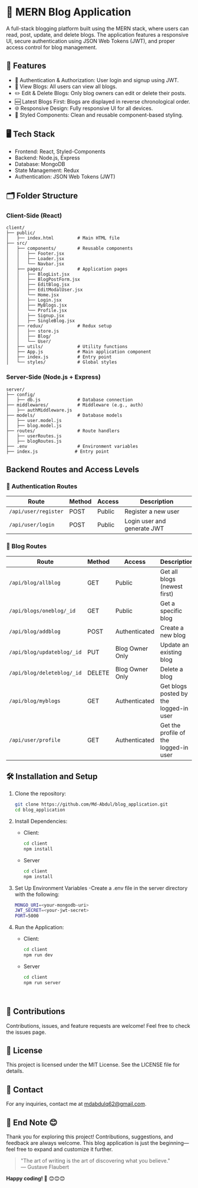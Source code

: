 # 📝 MERN Blog Application

A full-stack blogging platform built using the MERN stack, where users can read, post, update, and delete blogs. The application features a responsive UI, secure authentication using JSON Web Tokens (JWT), and proper access control for blog management.





## 🚀 Features

- 🔑 Authentication & Authorization: User login and signup using JWT.
- 📰 View Blogs: All users can view all blogs.
- ✏️ Edit & Delete Blogs: Only blog owners can edit or delete their posts.
- 🆕 Latest Blogs First: Blogs are displayed in reverse chronological order.
- 🌐 Responsive Design: Fully responsive UI for all devices.
- 🎨 Styled Components: Clean and reusable component-based styling.





## 🖥️ Tech Stack

- Frontend: React, Styled-Components
- Backend: Node.js, Express
- Database: MongoDB
- State Management: Redux
- Authentication: JSON Web Tokens (JWT)





## 🗂️ Folder Structure

### Client-Side (React)
    client/
    ├── public/
    │   ├── index.html         # Main HTML file
    ├── src/
    │   ├── components/        # Reusable components
    │   │   ├── Footer.jsx
    │   │   ├── Loader.jsx
    │   │   └── Navbar.jsx
    │   ├── pages/             # Application pages
    │   │   ├── BlogList.jsx
    │   │   ├── BlogPostForm.jsx
    │   │   ├── EditBlog.jsx
    │   │   ├── EditModalUser.jsx
    │   │   └── Home.jsx
    │   │   ├── Login.jsx
    │   │   ├── MyBlogs.jsx
    │   │   └── Profile.jsx
    │   │   ├── Signup.jsx
    │   │   ├── SingleBlog.jsx
    │   ├── redux/             # Redux setup
    │   │   ├── store.js
    │   │   ├── Blog/
    │   │   └── User/
    │   ├── utils/             # Utility functions
    │   ├── App.js             # Main application component
    │   ├── index.js           # Entry point
    │   └── styles/            # Global styles

### Server-Side (Node.js + Express)
    server/
    ├── config/
    │   ├── db.js              # Database connection
    ├── middlewares/           # Middleware (e.g., auth)
    │   ├── authMiddleware.js
    ├── models/                # Database models
    │   ├── user.model.js
    │   ├── blog.model.js
    ├── routes/                # Route handlers
    │   ├── userRoutes.js
    │   ├── blogRoutes.js
    ├── .env                   # Environment variables
    ├── index.js              # Entry point





## Backend Routes and Access Levels

### 🔑 Authentication Routes

| Route                 | Method | Access | Description                |
|-----------------------|--------|--------|----------------------------|
| `/api/user/register`  | POST   | Public | Register a new user         |
| `/api/user/login`     | POST   | Public | Login user and generate JWT |

### 📖 Blog Routes

| Route                      | Method | Access         | Description                       |
|----------------------------|--------|----------------|-----------------------------------|
| `/api/blog/allblog`        | GET    | Public         | Get all blogs (newest first)      |
| `/api/blogs/oneblog/_id`   | GET    | Public         | Get a specific blog               |
| `/api/blog/addblog`        | POST   | Authenticated  | Create a new blog                 |
| `/api/blog/updateblog/_id` | PUT    | Blog Owner Only | Update an existing blog           |
| `/api/blog/deleteblog/_id` | DELETE | Blog Owner Only | Delete a blog                     |
| `/api/blog/myblogs`        | GET    | Authenticated  | Get blogs posted by the logged-in user |
| `/api/user/profile`        | GET    | Authenticated  | Get the profile of the logged-in user |





## 🛠️ Installation and Setup

1. Clone the repository:
   ```bash
   git clone https://github.com/Md-Abdul/blog_application.git
   cd blog_application
   
2. Install Dependencies:
   - Client:
     
     ```bash
     cd client
     npm install

   - Server

     ```bash
     cd client
     npm install

3. Set Up Environment Variables
   -Create a .env file in the server directory with the following:

     ```bash
     MONGO_URI=<your-mongodb-uri>
     JWT_SECRET=<your-jwt-secret>
     PORT=5000

4. Run the Application:
   - Client:
     
     ```bash
     cd client
     npm run dev

   - Server

     ```bash
     cd client
     npm run server




## 🙌 Contributions 

Contributions, issues, and feature requests are welcome! Feel free to check the issues page.     


## 📄 License 

This project is licensed under the MIT License. See the LICENSE file for details.


## 📧 Contact 

For any inquiries, contact me at mdabdulq62@gmail.com.




## 🌟 End Note 😊

Thank you for exploring this project! Contributions, suggestions, and feedback are always welcome. This blog application is just the beginning—feel free to expand and customize it further.

> "The art of writing is the art of discovering what you believe."  
> — Gustave Flaubert

**Happy coding! 🚀** 😊😊😊
